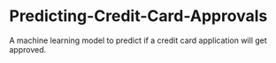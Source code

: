 # Predicting-Credit-Card-Approvals
A machine learning model to predict if a credit card application will get approved.
